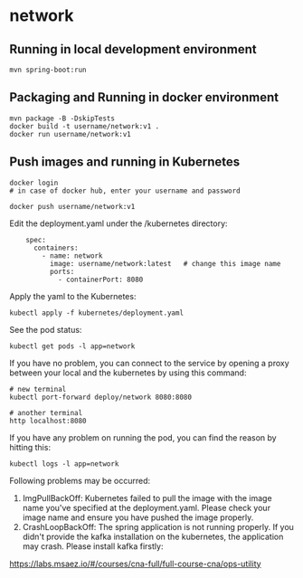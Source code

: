 # network

## Running in local development environment

```
mvn spring-boot:run
```

## Packaging and Running in docker environment

```
mvn package -B -DskipTests
docker build -t username/network:v1 .
docker run username/network:v1
```

## Push images and running in Kubernetes

```
docker login 
# in case of docker hub, enter your username and password

docker push username/network:v1
```

Edit the deployment.yaml under the /kubernetes directory:
```
    spec:
      containers:
        - name: network
          image: username/network:latest   # change this image name
          ports:
            - containerPort: 8080

```

Apply the yaml to the Kubernetes:
```
kubectl apply -f kubernetes/deployment.yaml
```

See the pod status:
```
kubectl get pods -l app=network
```

If you have no problem, you can connect to the service by opening a proxy between your local and the kubernetes by using this command:
```
# new terminal
kubectl port-forward deploy/network 8080:8080

# another terminal
http localhost:8080
```

If you have any problem on running the pod, you can find the reason by hitting this:
```
kubectl logs -l app=network
```

Following problems may be occurred:

1. ImgPullBackOff:  Kubernetes failed to pull the image with the image name you've specified at the deployment.yaml. Please check your image name and ensure you have pushed the image properly.
1. CrashLoopBackOff: The spring application is not running properly. If you didn't provide the kafka installation on the kubernetes, the application may crash. Please install kafka firstly:

https://labs.msaez.io/#/courses/cna-full/full-course-cna/ops-utility


